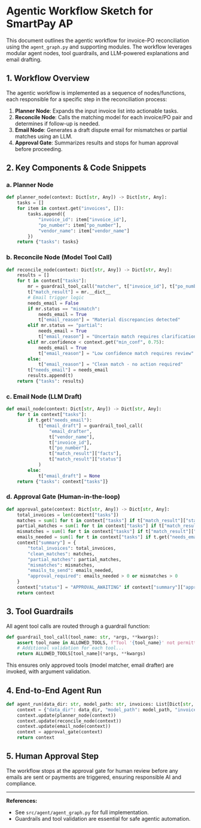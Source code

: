 # Agentic Workflow Sketch for SmartPay AP

This document outlines the agentic workflow for invoice-PO reconciliation using the `agent_graph.py` and supporting modules. The workflow leverages modular agent nodes, tool guardrails, and LLM-powered explanations and email drafting.

## 1. Workflow Overview

The agentic workflow is implemented as a sequence of nodes/functions, each responsible for a specific step in the reconciliation process:

1. **Planner Node**: Expands the input invoice list into actionable tasks.
2. **Reconcile Node**: Calls the matching model for each invoice/PO pair and determines if follow-up is needed.
3. **Email Node**: Generates a draft dispute email for mismatches or partial matches using an LLM.
4. **Approval Gate**: Summarizes results and stops for human approval before proceeding.

## 2. Key Components & Code Snippets

### a. Planner Node
```python
def planner_node(context: Dict[str, Any]) -> Dict[str, Any]:
    tasks = []
    for item in context.get("invoices", []):
        tasks.append({
            "invoice_id": item["invoice_id"],
            "po_number": item["po_number"],
            "vendor_name": item["vendor_name"]
        })
    return {"tasks": tasks}
```

### b. Reconcile Node (Model Tool Call)
```python
def reconcile_node(context: Dict[str, Any]) -> Dict[str, Any]:
    results = []
    for t in context["tasks"]:
        mr = guardrail_tool_call("matcher", t["invoice_id"], t["po_number"], context["data_dir"], context["model_path"])
        t["match_result"] = mr.__dict__
        # Email trigger logic
        needs_email = False
        if mr.status == "mismatch":
            needs_email = True
            t["email_reason"] = "Material discrepancies detected"
        elif mr.status == "partial":
            needs_email = True
            t["email_reason"] = "Uncertain match requires clarification"
        elif mr.confidence < context.get("min_conf", 0.75):
            needs_email = True
            t["email_reason"] = "Low confidence match requires review"
        else:
            t["email_reason"] = "Clean match - no action required"
        t["needs_email"] = needs_email
        results.append(t)
    return {"tasks": results}
```

### c. Email Node (LLM Draft)
```python
def email_node(context: Dict[str, Any]) -> Dict[str, Any]:
    for t in context["tasks"]:
        if t.get("needs_email"):
            t["email_draft"] = guardrail_tool_call(
                "email_drafter",
                t["vendor_name"],
                t["invoice_id"],
                t["po_number"],
                t["match_result"]["facts"],
                t["match_result"]["status"]
            )
        else:
            t["email_draft"] = None
    return {"tasks": context["tasks"]}
```

### d. Approval Gate (Human-in-the-loop)
```python
def approval_gate(context: Dict[str, Any]) -> Dict[str, Any]:
    total_invoices = len(context["tasks"])
    matches = sum(1 for t in context["tasks"] if t["match_result"]["status"] == "match")
    partial_matches = sum(1 for t in context["tasks"] if t["match_result"]["status"] == "partial")
    mismatches = sum(1 for t in context["tasks"] if t["match_result"]["status"] == "mismatch")
    emails_needed = sum(1 for t in context["tasks"] if t.get("needs_email", False))
    context["summary"] = {
        "total_invoices": total_invoices,
        "clean_matches": matches,
        "partial_matches": partial_matches,
        "mismatches": mismatches,
        "emails_to_send": emails_needed,
        "approval_required": emails_needed > 0 or mismatches > 0
    }
    context["status"] = "APPROVAL_AWAITING" if context["summary"]["approval_required"] else "COMPLETED"
    return context
```

## 3. Tool Guardrails

All agent tool calls are routed through a guardrail function:
```python
def guardrail_tool_call(tool_name: str, *args, **kwargs):
    assert tool_name in ALLOWED_TOOLS, f"Tool '{tool_name}' not permitted."
    # Additional validation for each tool...
    return ALLOWED_TOOLS[tool_name](*args, **kwargs)
```
This ensures only approved tools (model matcher, email drafter) are invoked, with argument validation.

## 4. End-to-End Agent Run

```python
def agent_run(data_dir: str, model_path: str, invoices: List[Dict[str, Any]]):
    context = {"data_dir": data_dir, "model_path": model_path, "invoices": invoices, "min_conf": 0.75}
    context.update(planner_node(context))
    context.update(reconcile_node(context))
    context.update(email_node(context))
    context = approval_gate(context)
    return context
```

## 5. Human Approval Step

The workflow stops at the approval gate for human review before any emails are sent or payments are triggered, ensuring responsible AI and compliance.

---

**References:**
- See `src/agent/agent_graph.py` for full implementation.
- Guardrails and tool validation are essential for safe agentic automation.
